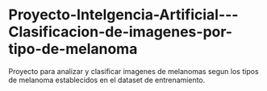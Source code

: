 # Proyecto-Intelgencia-Artificial---Clasificacion-de-imagenes-por-tipo-de-melanoma
Proyecto para analizar y clasificar imagenes de melanomas segun los tipos de melanoma establecidos en el dataset de entrenamiento.
